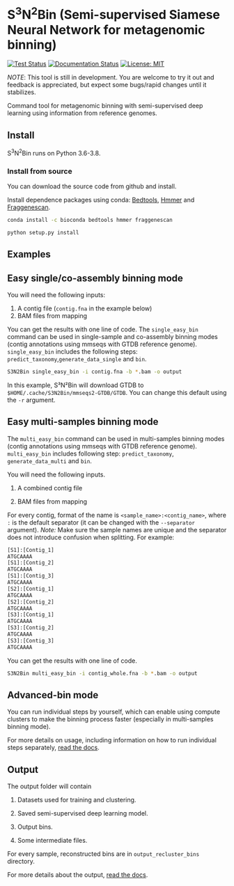 # S<sup>3</sup>N<sup>2</sup>Bin (Semi-supervised Siamese Neural Network for metagenomic binning)

[![Test Status](https://github.com/BigDataBiology/S3N2Bin/actions/workflows/s3n2bin_test.yml/badge.svg)](https://github.com/BigDataBiology/S3N2Bin/actions/workflows/s3n2bin_test.yml)
[![Documentation Status](https://readthedocs.org/projects/s3n2bin/badge/?version=latest)](https://s3n2bin.readthedocs.io/en/latest/?badge=latest)
[![License: MIT](https://img.shields.io/badge/License-MIT-blue.svg)](https://opensource.org/licenses/MIT)

_NOTE_: This tool is still in development. You are welcome to try it out and
feedback is appreciated, but expect some bugs/rapid changes until it
stabilizes.

Command tool for metagenomic binning with semi-supervised deep learning using
information from reference genomes.

## Install

S<sup>3</sup>N<sup>2</sup>Bin runs on Python 3.6-3.8.

### Install from source

You can download the source code from github and install.

Install dependence packages using conda: [Bedtools](http://bedtools.readthedocs.org/]), [Hmmer](http://hmmer.org/) and [Fraggenescan](https://sourceforge.net/projects/fraggenescan/).

```bash
conda install -c bioconda bedtools hmmer fraggenescan
```

```bash
python setup.py install
```

## Examples

## Easy single/co-assembly binning mode

You will need the following inputs:

1. A contig file (`contig.fna` in the example below)
2. BAM files from mapping

You can get the results with one line of code. The `single_easy_bin` command can be used in
single-sample and co-assembly binning modes (contig annotations using mmseqs
with GTDB reference genome). `single_easy_bin` includes the following steps:
`predict_taxonomy`,`generate_data_single` and `bin`.

```bash
S3N2Bin single_easy_bin -i contig.fna -b *.bam -o output
```

In this example, S³N²Bin will download GTDB to
`$HOME/.cache/S3N2Bin/mmseqs2-GTDB/GTDB`. You can change this default using the
`-r` argument.

## Easy multi-samples binning mode

The `multi_easy_bin` command can be used in
multi-samples binning modes (contig annotations using mmseqs
with GTDB reference genome). `multi_easy_bin` includes following step:
`predict_taxonomy`, `generate_data_multi` and `bin`.

You will need the following inputs.

1. A combined contig file

2. BAM files from mapping

For every contig, format of the name is `<sample_name>:<contig_name>`, where
`:` is the default separator (it can be changed with the `--separator`
argument). *Note:* Make sure the sample names are unique and  the separator
does not introduce confusion when splitting. For example:

```bash
[S1]:[Contig_1]
ATGCAAAA
[S1]:[Contig_2]
ATGCAAAA
[S1]:[Contig_3]
ATGCAAAA
[S2]:[Contig_1]
ATGCAAAA
[S2]:[Contig_2]
ATGCAAAA
[S3]:[Contig_1]
ATGCAAAA
[S3]:[Contig_2]
ATGCAAAA
[S3]:[Contig_3]
ATGCAAAA
```

You can get the results with one line of code.

```bash
S3N2Bin multi_easy_bin -i contig_whole.fna -b *.bam -o output
```

## Advanced-bin mode

You can run individual steps by yourself, which can enable using compute
clusters to make the binning process faster (especially in multi-samples
binning mode).

For more details on usage, including information on how to run individual steps
separately, [read the docs](https://s3n2bin.readthedocs.io/en/latest/usage/).

## Output

The output folder will contain

1. Datasets used for training and clustering.

2. Saved semi-supervised deep learning model.

3. Output bins.

4. Some intermediate files.

For every sample, reconstructed bins are in `output_recluster_bins` directory.

For more details about the output, [read the docs](https://s3n2bin.readthedocs.io/en/latest/output/).

